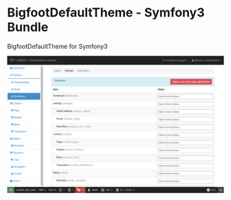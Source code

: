# BigfootDefaultTheme - Symfony3 Bundle
BigfootDefaultTheme for Symfony3 

![alt tag](https://raw.githubusercontent.com/7rin0/BigfootDefaultTheme/master/Resources/public/images/screenshot.png)
